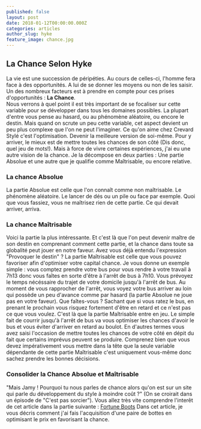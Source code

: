 ```yaml
---
published: false
layout: post
date: 2018-01-12T00:00:00.000Z
categories: articles
author_slug: hyke
feature_image: chance.jpg
---
```

## La Chance Selon Hyke

La vie est une succession de péripéties. Au cours de celles-ci, l'homme fera face à des opportunités. A lui de se donner les moyens ou non de les saisir. Un des nombreux facteurs est à prendre en compte pour ces prises d'opportunités : **La Chance**.  
Nous verrons à quel point il est très important de se focaliser sur cette variable pour se développer dans tous les domaines possibles.
La plupart d'entre vous pense au hasard, ou au phénomène aléatoire, ou encore le destin. Mais quand on scrute un peu cette variable, cet aspect devient un peu plus complexe que l'on ne peut l'imaginer.
Ce qu'on aime chez Crevard Stylé c'est l'optimisation. Devenir la meilleure version de soi-même. Pour y arriver, le mieux est de mettre toutes les chances de son côté (Dis donc, quel jeu de mots!). Mais à force de vivre certaines expériences, j'ai eu une autre vision de la chance. Je la décompose en deux parties : Une partie Absolue et une autre que je qualifie comme Maîtrisable, ou encore relative. 

### La chance Absolue

La partie Absolue est celle que l'on connaît comme non maîtrisable. Le phénomène aléatoire. Le lancer de dés ou un pile ou face par exemple. Quoi que vous fassiez, vous ne maîtrisez rien de cette partie. Ce qui devait arriver, arriva.

### La chance Maîtrisable

Voici la partie la plus intéressante. Et c'est là que l'on peut devenir maître de son destin en comprenant comment cette partie, et la chance dans toute sa globalité peut jouer en notre faveur. Avez vous déjà entendu l'expression "Provoquer le destin" ?
La partie Maîtrisable est celle que vous pouvez favoriser afin d'optimiser votre capital chance. Je vous donne un exemple simple : vous comptez prendre votre bus pour vous rendre à votre travail à 7h13 donc vous faîtes en sorte d'être à l'arrêt de bus à 7h10. Vous prévoyez le temps nécéssaire du trajet de votre domicile jusqu'à l'arrêt de bus. Au moment de vous rapprocher de l'arrêt, vous voyez votre bus arriver au loin qui possède un peu d'avance comme par hasard (la partie Absolue ne joue pas en votre faveur). Que faîtes-vous ? Sachant que si vous ratez le bus, en prenant le prochain vous risquez fortement d'être en retard et ce n'est pas ce que vous voulez. C'est là que la partie Maîtrisable entre en jeu. Le simple fait de courrir jusqu'à l'arrêt de bus va vous optimiser les chances d'avoir le bus et vous éviter d'arriver en retard au boulot. En d'autres termes vous avez saisi l'occasion de mettre toutes les chances de votre côté en dépit du fait que certains imprévus peuvent se produire. Comprenez bien que vous devez impérativement vous mettre dans la tête que la seule variable dépendante de cette partie Maîtrisable c'est uniquement vous-même donc sachez prendre les bonnes décisions.

### Consolider la Chance Absolue et Maîtrisable

"Mais Jamy ! Pourquoi tu nous parles de chance alors qu'on est sur un site qui parle du développement du style à moindre coût ?" (On se croirait dans un épisode de "C'est pas sorcier"). Vous allez très vite comprendre l'interêt de cet article dans la partie suivante : [Fortune Boots](www.crevardstyle.com/Fortune-Boots)
Dans cet article, je vous décris comment j'ai fais l'acquisition d'une paire de bottes en optimisant le prix en favorisant la chance.

